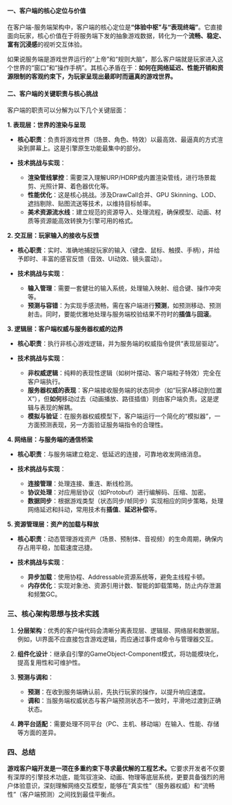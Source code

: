 #### 一、客户端的核心定位与价值

在客户端-服务端架构中，客户端的核心定位是 ​**​“体验中枢”与“表现终端”​**​。它直接面向玩家，核心价值在于将服务端下发的抽象游戏数据，转化为一个​**​流畅、稳定、富有沉浸感​**​的视听交互体验。

如果说服务端是游戏世界运行的“上帝”和“规则大脑”，那么客户端就是玩家进入这个世界的“窗口”和“操作手柄”。其核心矛盾在于：​**​如何在网络延迟、性能开销和资源限制的客观约束下，为玩家呈现出最即时而逼真的游戏世界。​**​

#### 二、客户端的关键职责与核心挑战

客户端的职责可以分解为以下几个关键层面：

​**​1. 表现层：世界的渲染与呈现​**
​
- ​**​核心职责​**​：负责将游戏世界（场景、角色、特效）以最高效、最逼真的方式渲染到屏幕上。这是引擎原生功能最集中的部分。

- ​**​技术挑战与实现​**​：
    - ​**​渲染管线掌控​**​：需要深入理解URP/HDRP或内置渲染管线，进行场景裁剪、光照计算、着色器优化等。
    - ​**​性能优化​**​：这是核心挑战。涉及DrawCall合并、GPU Skinning、LOD、遮挡剔除、贴图流送等技术，以维持目标帧率。
    - ​**​美术资源流水线​**​：建立规范的资源导入、处理流程，确保模型、动画、材质等资源能高效转换为引擎可用的格式。
        
​**​2. 交互层：玩家输入的接收与反馈​**
​
- ​**​核心职责​**​：实时、准确地捕捉玩家的输入（键盘、鼠标、触摸、手柄），并给予即时、丰富的感官反馈（音效、UI动效、镜头震动）。

- ​**​技术挑战与实现​**​：
    - ​**​输入管理​**​：需要一套健壮的输入系统，处理输入映射、组合键、操作冲突等。
    - ​**​预测与容错​**​：为实现手感流畅，需在客户端进行​**​预测​**​，如预测移动、预测射击。同时，要能优雅地处理与服务端校验结果不符时的​**​插值​**​与​**​回滚​**​。

​**​3. 逻辑层：客户端权威与服务器权威的边界​**

- ​**​核心职责​**​：执行非核心游戏逻辑，并为服务端的权威指令提供“表现层驱动”。

- ​**​技术挑战与实现​**​：
    - ​**​非权威逻辑​**​：纯粹的表现性逻辑（如树叶摆动、客户端粒子特效）完全在客户端执行。
    - ​**​服务器权威的表现​**​：客户端接收服务端的状态同步（如“玩家A移动到位置X”），但​**​如何​**​移动过去（动画播放、路径插值）则由客户端负责。这是逻辑与表现的解耦。
    - ​**​模拟与验证​**​：在服务器权威模型下，客户端运行一个简化的“模拟器”，一方面预测表现，另一方面验证服务端指令的合理性。
    

​**​4. 网络层：与服务端的通信桥梁​**
​
- ​**​核心职责​**​：与服务端建立稳定、低延迟的连接，可靠地收发网络消息。

- ​**​技术挑战与实现​**​：
    - ​**​连接管理​**​：处理连接、重连、断线检测。
    - ​**​协议处理​**​：对应用层协议（如Protobuf）进行编解码、压缩、加密。
    - ​**​数据同步​**​：根据游戏类型（状态同步/帧同步）实现相应的同步策略，处理网络延迟和抖动，常用技术有​**​插值​**​、​**​延迟补偿​**​等。
    

​**​5. 资源管理层：资产的加载与释放​**
​
- ​**​核心职责​**​：动态管理游戏资产（场景、预制体、音视频）的生命周期，确保内存占用平稳，加载速度迅捷。

- ​**​技术挑战与实现​**​：
    - ​**​异步加载​**​：使用协程、Addressable资源系统等，避免主线程卡顿。
    - ​**​内存优化​**​：实现对象池、资源引用计数、智能的卸载策略，防止内存泄漏和频繁GC。
        
### 三、核心架构思想与技术实践

1. ​**​分层架构​**​：优秀的客户端代码会清晰分离表现层、逻辑层、网络层和数据层。例如，UI界面不应直接包含游戏逻辑，而应通过事件或命令与管理器交互。

2. ​**​组件化设计​**​：继承自引擎的GameObject-Component模式，将功能模块化，提高复用性和可维护性。

3. ​**​预测与调和​**​：
    - ​**​预测​**​：在收到服务端确认前，先执行玩家的操作，以提升响应速度。
    - ​**​调和​**​：当服务端权威状态与客户端预测状态不一致时，平滑地过渡到正确状态。

4. ​**​跨平台适配​**​：需要处理不同平台（PC、主机、移动端）在输入、性能、存储等方面的差异。
    

### 四、总结

​**​游戏客户端开发是一项在多重约束下寻求最优解的工程艺术。​**​ 它要求开发者不仅要有深厚的引擎技术功底，能驾驭渲染、动画、物理等底层系统，更要具备强烈的用户体验意识，深刻理解网络交互模型，能够在“真实性”（服务器权威）和“流畅性”（客户端预测）之间找到最佳平衡点。